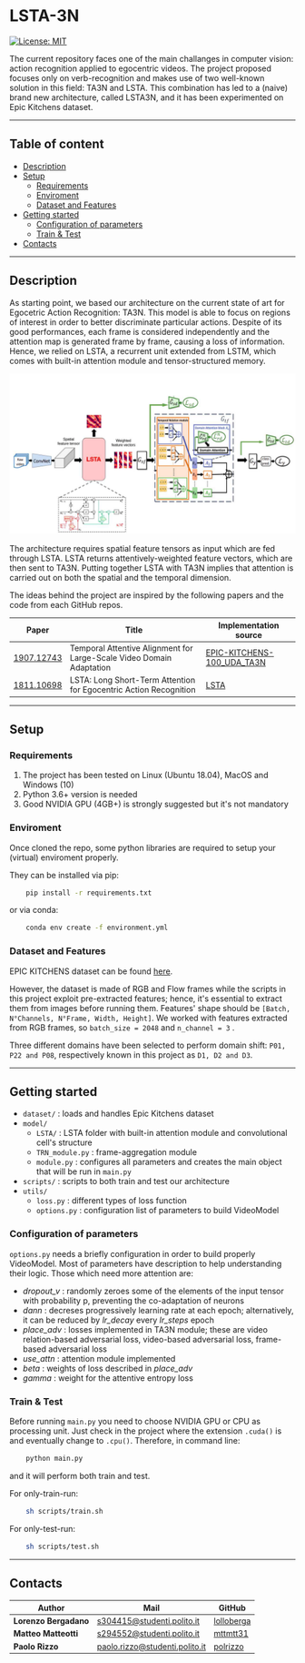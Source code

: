 # LSTA-3N

[![License: MIT](https://img.shields.io/badge/License-MIT-yellow.svg)](https://opensource.org/licenses/MIT)

The current repository faces one of the main challanges in computer vision: action recognition applied to egocentric videos.
The project proposed focuses only on verb-recognition and makes use of two well-known solution in this field: TA3N and LSTA.
This combination has led to a (naive) brand new architecture, called LSTA3N, and it has been experimented on Epic Kitchens dataset.

--------------------------------------------------------------

## Table of content
- [Description](#description)
- [Setup](#setup)
  - [Requirements](#requirements)
  - [Enviroment](#enviroment)
  - [Dataset and Features](#dataset-and-features)
- [Getting started](#getting-started)
    - [Configuration of parameters](#configuration-of-parameters)
    - [Train & Test](#train--test)
- [Contacts](#contacts)

--------------------------------------------------------------

## Description
As starting point, we based our architecture on the current state of art for Egocetric Action Recognition: TA3N. 
This model is able to focus on regions of interest in order to better discriminate particular actions.
Despite of its good performances, each frame is considered independently and the attention map is generated frame by frame, causing a loss of information.
Hence, we relied on LSTA, a recurrent unit extended from LSTM, which comes with built-in attention module and tensor-structured memory.

<p align="center"><img src="model/Architecture.jpg" alt="LSTA3N_Architecture" width="700"/></p>

The architecture requires spatial feature tensors as input which are fed through LSTA. 
LSTA returns attentively-weighted feature vectors, which are then sent to TA3N.
Putting together LSTA with TA3N implies that attention is carried out on both the spatial and the temporal dimension.

The ideas behind the project are inspired by the following papers and the code from each GitHub repos.

| Paper | Title | Implementation source |
| ----- | ----- | --------------------- |
| [1907.12743](https://arxiv.org/abs/1907.12743) | Temporal Attentive Alignment for Large-Scale Video Domain Adaptation | [EPIC-KITCHENS-100_UDA_TA3N](https://github.com/jonmun/EPIC-KITCHENS-100_UDA_TA3N) |
| [1811.10698](https://arxiv.org/abs/1811.10698) | LSTA: Long Short-Term Attention for Egocentric Action Recognition | [LSTA](https://github.com/swathikirans/LSTA) |

--------------------------------------------------------------

## Setup

### Requirements
1. The project has been tested on Linux (Ubuntu 18.04), MacOS and Windows (10)
2. Python 3.6+ version is needed
3. Good NVIDIA GPU (4GB+) is strongly suggested but it's not mandatory

### Enviroment
Once cloned the repo, some python libraries are required to setup your (virtual) enviroment properly.


They can be installed via pip:
```bash
    pip install -r requirements.txt
```

or via conda:
```bash
    conda env create -f environment.yml
```

### Dataset and Features
EPIC KITCHENS dataset can be found [here](https://epic-kitchens.github.io/2022). 

However, the dataset is made of RGB and Flow frames while the scripts in this project exploit pre-extracted features; hence, it's essential to extract them from images before running them. Features' shape should be `[Batch, N°Channels, N°Frame, Width, Height]`. We worked with features extracted from RGB frames, so `batch_size = 2048` and `n_channel = 3` .

Three different domains have been selected to perform domain shift: `P01, P22 and P08`, respectively known in this project as `D1, D2 and D3`.

--------------------------------------------------------------

## Getting started

* `dataset/` : loads and handles Epic Kitchens dataset
* `model/`
    * `LSTA/` : LSTA folder with built-in attention module and convolutional cell's structure
    * `TRN_module.py` : frame-aggregation module
    * `module.py` : configures all parameters and creates the main object that will be run in `main.py`
* `scripts/` : scripts to both train and test our architecture
* `utils/`
    * `loss.py` : different types of loss function
    * `options.py` : configuration list of parameters to build VideoModel

### Configuration of parameters
`options.py` needs a briefly configuration in order to build properly VideoModel. Most of parameters have description to help understanding their logic.
Those which need more attention are:

* *dropout_v* : randomly zeroes some of the elements of the input tensor with probability p, preventing the co-adaptation of neurons
* *dann* : decreses progressively learning rate at each epoch; alternatively, it can be reduced by *lr_decay* every *lr_steps* epoch
* *place_adv* : losses implemented in TA3N module; these are  video relation-based adversarial loss, video-based adversarial loss, frame-based adversarial loss
* *use_attn* : attention module implemented
* *beta* : weights of loss described in *place_adv*
* *gamma* : weight for the attentive entropy loss

### Train & Test
Before running `main.py` you need to choose NVIDIA GPU or CPU as processing unit. Just check in the project where the extension `.cuda()` is and eventually change to `.cpu()`. Therefore, in command line:

```bash
    python main.py
```
and it will perform both train and test.

For only-train-run:
```sh
    sh scripts/train.sh
```

For only-test-run:
```sh
    sh scripts/test.sh
```

--------------------------------------------------------------

## Contacts

| Author | Mail | GitHub | 
| ------ | ---- | ------ |
| **Lorenzo Bergadano** | s304415@studenti.polito.it | [lolloberga](https://github.com/lolloberga) |
| **Matteo Matteotti** | s294552@studenti.polito.it | [mttmtt31](https://github.com/mttmtt31) |
| **Paolo Rizzo** | paolo.rizzo@studenti.polito.it | [polrizzo](https://github.com/polrizzo) |


